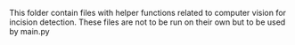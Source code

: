 This folder contain files with helper functions related to computer vision for incision detection. These files are not to be run on their own but to
be used by main.py
